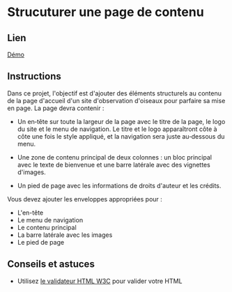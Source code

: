 # Strucuturer une page de contenu

## Lien

[Démo](https://dwwm-birdwatching.netlify.app/)

## Instructions

Dans ce projet, l'objectif est d'ajouter des éléments structurels au contenu de la page d'accueil d'un site d'observation d'oiseaux pour parfaire sa mise en page. La page devra contenir :

- Un en‑tête sur toute la largeur de la page avec le titre de la page, le logo du site et le menu de navigation. Le titre et le logo apparaîtront côte à côte une fois le style appliqué, et la navigation sera juste au‑dessous du menu.

- Une zone de contenu principal de deux colonnes : un bloc principal avec le texte de bienvenue et une barre latérale avec des vignettes d'images.

- Un pied de page avec les informations de droits d'auteur et les crédits.

Vous devez ajouter les enveloppes appropriées pour :

- L'en-tête
- Le menu de navigation
- Le contenu principal
- La barre latérale avec les images
- Le pied de page

## Conseils et astuces

- Utilisez [le validateur HTML W3C](https://validator.w3.org/) pour valider votre HTML
